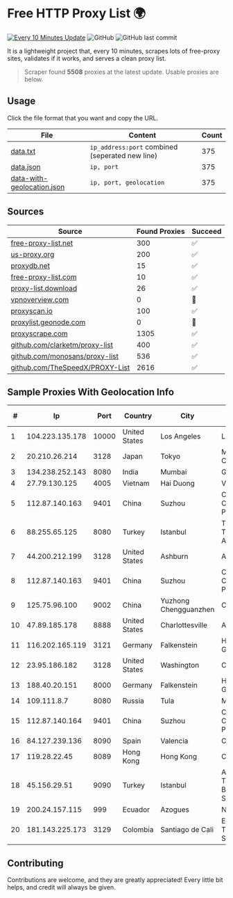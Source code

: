 
# Free HTTP Proxy List 🌍

[![Every 10 Minutes Update](https://github.com/mertguvencli/http-proxy-list/actions/workflows/main.yml/badge.svg?branch=main)](https://github.com/mertguvencli/http-proxy-list/actions/workflows/main.yml)
![GitHub](https://img.shields.io/github/license/mertguvencli/http-proxy-list)
![GitHub last commit](https://img.shields.io/github/last-commit/mertguvencli/http-proxy-list)

It is a lightweight project that, every 10 minutes, scrapes lots of free-proxy sites, validates if it works, and serves a clean proxy list.


> Scraper found **5508** proxies at the latest update. Usable proxies are below.

## Usage

Click the file format that you want and copy the URL.


|File|Content|Count|
|----|-------|-----|
|[data.txt](https://raw.githubusercontent.com/mertguvencli/http-proxy-list/main/proxy-list/data.txt)|`ip_address:port` combined (seperated new line)|375|
|[data.json](https://raw.githubusercontent.com/mertguvencli/http-proxy-list/main/proxy-list/data.json)|`ip, port`|375|
|[data-with-geolocation.json](https://raw.githubusercontent.com/mertguvencli/http-proxy-list/main/proxy-list/data-with-geolocation.json)|`ip, port, geolocation`|375|

## Sources

|Source|Found Proxies|Succeed|
|------|-------------|-------|
|[free-proxy-list.net](https://free-proxy-list.net)|300|✅|
|[us-proxy.org](https://www.us-proxy.org)|200|✅|
|[proxydb.net](http://proxydb.net)|15|✅|
|[free-proxy-list.com](https://free-proxy-list.com/?page=&port=&type%5B%5D=http&type%5B%5D=https&up_time=0&search=Search)|10|✅|
|[proxy-list.download](https://www.proxy-list.download/HTTP)|26|✅|
|[vpnoverview.com](https://vpnoverview.com/privacy/anonymous-browsing/free-proxy-servers)|0|🚫|
|[proxyscan.io](https://www.proxyscan.io)|100|✅|
|[proxylist.geonode.com](https://proxylist.geonode.com/api/proxy-list?limit=300&page=1&sort_by=lastChecked&sort_type=desc&protocols=http,https)|0|🚫|
|[proxyscrape.com](https://api.proxyscrape.com/v2/?request=displayproxies&protocol=http&timeout=10000&country=all&ssl=all&anonymity=all)|1305|✅|
|[github.com/clarketm/proxy-list](https://raw.githubusercontent.com/clarketm/proxy-list/master/proxy-list-raw.txt)|400|✅|
|[github.com/monosans/proxy-list](https://raw.githubusercontent.com/monosans/proxy-list/main/proxies/http.txt)|536|✅|
|[github.com/TheSpeedX/PROXY-List](https://raw.githubusercontent.com/TheSpeedX/PROXY-List/master/http.txt)|2616|✅|


## Sample Proxies With Geolocation Info

|#|Ip|Port|Country|City|Internet Service Provider|
|-|--|----|-------|----|-------------------------|
|1|104.223.135.178|10000|United States|Los Angeles|LayerHost|
|2|20.210.26.214|3128|Japan|Tokyo|Microsoft Corporation|
|3|134.238.252.143|8080|India|Mumbai|Google LLC|
|4|27.79.130.125|4005|Vietnam|Hai Duong|Viettel Corporation|
|5|112.87.140.163|9401|China|Suzhou|China Unicom CHINA169 Jiangsu Province Network|
|6|88.255.65.125|8080|Turkey|Istanbul|Turk Telekomunikasyon Anonim Sirketi|
|7|44.200.212.199|3128|United States|Ashburn|Amazon.com|
|8|112.87.140.163|9401|China|Suzhou|China Unicom CHINA169 Jiangsu Province Network|
|9|125.75.96.100|9002|China|Yuzhong Chengguanzhen|China Telecom|
|10|47.89.185.178|8888|United States|Charlottesville|Alibaba.com LLC|
|11|116.202.165.119|3121|Germany|Falkenstein|Hetzner Online GmbH|
|12|23.95.186.182|3128|United States|Washington|ColoCrossing|
|13|188.40.20.151|8000|Germany|Falkenstein|Hetzner Online GmbH|
|14|109.111.8.7|8080|Russia|Tula|MTS PJSC|
|15|112.87.140.164|9401|China|Suzhou|China Unicom CHINA169 Jiangsu Province Network|
|16|84.127.239.136|8090|Spain|Valencia|Ono|
|17|119.28.22.45|8089|Hong Kong|Hong Kong|ComsenzNet|
|18|45.156.29.51|9090|Turkey|Istanbul|Atlantis Telekomunikasyon Bilisim Hizmetleri San. Tic. Ltd|
|19|200.24.157.115|999|Ecuador|Azogues|Nedetel S.A.|
|20|181.143.225.173|3129|Colombia|Santiago de Cali|EPM Telecomunicaciones S.A. E.S.P.|



## Contributing

Contributions are welcome, and they are greatly appreciated! Every
little bit helps, and credit will always be given.

